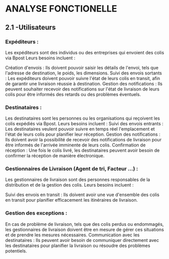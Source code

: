 # ANALYSE FONCTIONELLE #

## 2.1 -Utilisateurs ##

### Expéditeurs : ###

Les expéditeurs sont des individus ou des entreprises qui envoient des colis via Bpost Leurs besoins incluent :

Création d'envois : Ils doivent pouvoir saisir les détails de l'envoi, tels que l'adresse de destination, le poids, les dimensions.
Suivi des envois sortants : Les expéditeurs doivent pouvoir suivre l'état de leurs colis en transit, afin de garantir une livraison réussie à destination.
Gestion des notifications : Ils peuvent souhaiter recevoir des notifications sur l'état de livraison de leurs colis pour être informés des retards ou des problèmes éventuels.

### Destinataires : ###

Les destinataires sont les personnes ou les organisations qui reçoivent les colis expédiés via Bpost. Leurs besoins incluent :
Suivi des envois entrants : Les destinataires veulent pouvoir suivre en temps réel l'emplacement et l'état de leurs colis pour planifier leur réception.
Gestion des notifications : Ils doivent avoir la possibilité de recevoir des notifications de livraison pour être informés de l'arrivée imminente de leurs colis.
Confirmation de réception : Une fois le colis livré, les destinataires peuvent avoir besoin de confirmer la réception de manière électronique.

### Gestionnaires de Livraison (Agent de tri, Facteur ...) : ###

Les gestionnaires de livraison sont des personnes responsables de la distribution et de la gestion des colis. Leurs besoins incluent :

Suivi des envois en transit : Ils doivent avoir une vue d'ensemble des colis en transit pour planifier efficacement les itinéraires de livraison.

### Gestion des exceptions : ###

En cas de problème de livraison, tels que des colis perdus ou endommagés, les gestionnaires de livraison doivent être en mesure de gérer ces situations et de prendre les mesures nécessaires.
Communication avec les destinataires : Ils peuvent avoir besoin de communiquer directement avec les destinataires pour planifier la livraison ou résoudre des problèmes potentiels.



